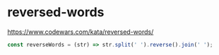 # reversed-words
https://www.codewars.com/kata/reversed-words/

```javascript
const reverseWords = (str) => str.split(' ').reverse().join(' ');
```
